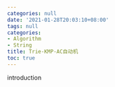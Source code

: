 ```yaml
---
categories: null
date: '2021-01-28T20:03:10+08:00'
tags: null
categories:
- Algorithm
- String
title: Trie-KMP-AC自动机
toc: true
---
```


introduction

<!--more-->
